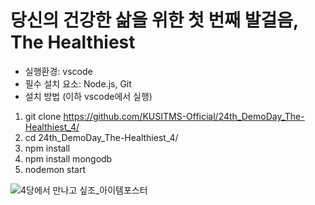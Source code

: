 # 당신의 건강한 삶을 위한 첫 번째 발걸음, The Healthiest

- 실행환경: vscode
- 필수 설치 요소: Node.js, Git
- 설치 방법 (이하 vscode에서 실행)
1. git clone https://github.com/KUSITMS-Official/24th_DemoDay_The-Healthiest_4/
2. cd 24th_DemoDay_The-Healthiest_4/
3. npm install
4. npm install mongodb
5. nodemon start

![4당에서 만나고 싶조_아이템포스터](https://user-images.githubusercontent.com/54874529/141942072-c9503068-71fe-4f10-9f09-c7775c74483c.png)
